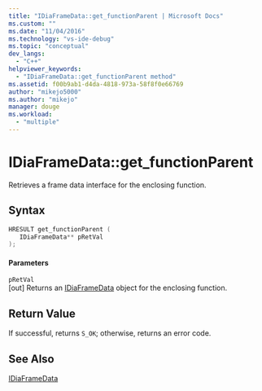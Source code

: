 ```yaml
---
title: "IDiaFrameData::get_functionParent | Microsoft Docs"
ms.custom: ""
ms.date: "11/04/2016"
ms.technology: "vs-ide-debug"
ms.topic: "conceptual"
dev_langs: 
  - "C++"
helpviewer_keywords: 
  - "IDiaFrameData::get_functionParent method"
ms.assetid: f00b9ab1-d4da-4818-973a-58f8f0e66769
author: "mikejo5000"
ms.author: "mikejo"
manager: douge
ms.workload: 
  - "multiple"
---
```

# IDiaFrameData::get_functionParent
Retrieves a frame data interface for the enclosing function.  
  
## Syntax  
  
```C++  
HRESULT get_functionParent (   
   IDiaFrameData** pRetVal  
);  
```  
  
#### Parameters  
 `pRetVal`  
 [out] Returns an [IDiaFrameData](../../debugger/debug-interface-access/idiaframedata.md) object for the enclosing function.  
  
## Return Value  
 If successful, returns `S_OK`; otherwise, returns an error code.  
  
## See Also  
 [IDiaFrameData](../../debugger/debug-interface-access/idiaframedata.md)
